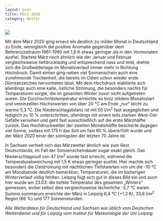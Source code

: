 ```yaml
---
layout: post
title: März 2020
category: Wetter
---
```


![](https://scontent-frt3-1.cdninstagram.com/v/t51.2885-15/sh0.08/e35/s640x640/92943027_243607657026822_8296315991315624369_n.jpg?_nc_ht=scontent-frt3-1.cdninstagram.com&_nc_cat=106&_nc_ohc=aiWF5_-I-XQAX-CArBh&oh=c68391a606b21142b0449ee799d63a81&oe=5EE2B135)

Mit dem März 2020 ging erneut ein deutlich zu milder Monat in Deutschland zu Ende, wenngleich die positive Anomalie gegenüber dem Referenzzeitraum 1961-1990 mit 1,8 K etwas geringer als in den Vormonaten ausfiel. Startete März noch ähnlich wie der Januar und Februar vergleichsweise tiefdrucklastig und entsprechend nass und mild, drehte sich die Großwetterlage im Monatsverlauf immer mehr in Richtung Hochdruck. Damit einher ging neben viel Sonnenschein auch eine zunehmende Trockenheit, die bereits im Osten schon wieder erste Dürreanzeichen hervortreten lässt. Mit dem Hochdruck etablierte sich allerdings auch eine kalte, östliche Strömung, die besonders nachts für Temperaturen sorgte, die im gesamten Winter zuvor nicht aufgetreten waren. Die Durchschnittstemperatur erreichte so trotz mildem Monatsstart und vereinzelten Höchstwerten von über 20 °C am Ende „nur“ leicht zu warme 5,3 °C. Die Niederschlagsbilanz ist mit 50 l/m<sup>2</sup> fast ausgeglichen und lediglich zu 10 % unterschritten, allerdings mit einem teils starken West-Ost-Gefälle versehen und geht fast ausschließlich auf die erste Märzhälfte zurück. Das Hochdruckwetter der zweiten Monatshälfte bescherte dagegen viel Sonne, sodass mit 175 h das Soll um fast 60 % übererfüllt wurde und der März 2020 einer der sonnigsten der letzten 70 Jahre ist.

In Sachsen verhielt sich das Märzwetter ähnlich wie zum Rest Deutschlands, im Fall der Sonnenscheindauer sogar exakt gleich. Das Niederschlagssoll von 47 l/m<sup>2</sup> wurde fast erreicht, während die Temperaturabweichung mit 1,5 K etwas geringer ausfiel. Hier machte sich besonders die Ostströmung mit nächtlichen Tiefstwerten von um die -10 °C am Monatsende deutlich bemerkbar; Temperaturen, die im bisherigen Winterverlauf völlig fehlten. 
Leipzig fügt sich gut in dieses Bild ein und auch hier wurde am 23.03. die tiefste Temperatur des gesamten „Winters“ gemessen, wobei selbst dies vergleichsweise lächerliche -3,7 °C waren. Summa summarum erreichte der März in Leipzig 6,4 °C (+1.2 K), 33,6 l/m<sup>2</sup> Regen (86 %) und 177 Sonnenstunden.

_Alle Wetterdaten für Deutschland und Sachsen wie üblich vom Deutschen Wetterdienst und für Leipzig vom Institut für Meteorologie der Uni Leipzig._
